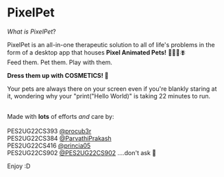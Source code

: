 # PixelPet

_What is PixelPet_?

PixelPet is an all-in-one therapeutic solution to all of life's problems in the form of a desktop app that houses **Pixel Animated Pets!** 🦉🐶😺🪰 <br>
Feed them.
Pet them.
Play with them.

**Dress them up with COSMETICS! 🧥**


Your pets are always there on your screen even if you're blankly staring at it, wondering why your "print("Hello World)" is taking 22 minutes to run. <br>
<br>

Made with **lots** of efforts _and_ care by: <br> <br>
PES2UG22CS393 [@procub3r](https://github.com/pr0cub3r) <br>
PES2UG22CS384 [@ParvathiPrakash](https://github.com/ParvathiPrakash) <br>
PES2UG22CS416 [@princia05](https://github.com/princia05)<br>
PES2UG22CS902 [@PES2UG22CS902](https://github.com/PES2UG22CS902) ....don't ask 🗿 <br>

Enjoy :D

